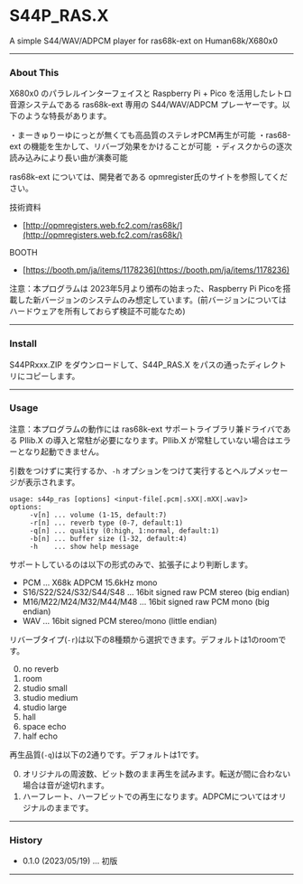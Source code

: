 # S44P_RAS.X

A simple S44/WAV/ADPCM player for ras68k-ext on Human68k/X680x0

---

### About This

X680x0 のパラレルインターフェイスと Raspberry Pi + Pico を活用したレトロ音源システムである ras68k-ext 専用の S44/WAV/ADPCM プレーヤーです。以下のような特長があります。

・まーきゅりーゆにっとが無くても高品質のステレオPCM再生が可能
・ras68-ext の機能を生かして、リバーブ効果をかけることが可能
・ディスクからの逐次読み込みにより長い曲が演奏可能

ras68k-ext については、開発者である opmregister氏のサイトを参照してください。

技術資料
* [http://opmregisters.web.fc2.com/ras68k/](http://opmregisters.web.fc2.com/ras68k/)

BOOTH
* [https://booth.pm/ja/items/1178236](https://booth.pm/ja/items/1178236)


注意：本プログラムは 2023年5月より頒布の始まった、Raspberry Pi Picoを搭載した新バージョンのシステムのみ想定しています。(前バージョンについてはハードウェアを所有しておらず検証不可能なため)

---

### Install

S44PRxxx.ZIP をダウンロードして、S44P_RAS.X をパスの通ったディレクトリにコピーします。

---

### Usage

注意：本プログラムの動作には ras68k-ext サポートライブラリ兼ドライバである PIlib.X の導入と常駐が必要になります。PIlib.X が常駐していない場合はエラーとなり起動できません。


引数をつけずに実行するか、`-h` オプションをつけて実行するとヘルプメッセージが表示されます。

    usage: s44p_ras [options] <input-file[.pcm|.sXX|.mXX|.wav]>
    options:
         -v[n] ... volume (1-15, default:7)
         -r[n] ... reverb type (0-7, default:1)
         -q[n] ... quality (0:high, 1:normal, default:1)
         -b[n] ... buffer size (1-32, default:4)
         -h    ... show help message

サポートしているのは以下の形式のみで、拡張子により判断します。

- PCM ... X68k ADPCM 15.6kHz mono
- S16/S22/S24/S32/S44/S48 ... 16bit signed raw PCM stereo (big endian)
- M16/M22/M24/M32/M44/M48 ... 16bit signed raw PCM mono (big endian)
- WAV ... 16bit signed PCM stereo/mono (little endian)

リバーブタイプ(`-r`)は以下の8種類から選択できます。デフォルトは1のroomです。

0. no reverb
1. room
2. studio small
3. studio medium
4. studio large
5. hall
6. space echo
7. half echo

再生品質(`-q`)は以下の2通りです。デフォルトは1です。

0. オリジナルの周波数、ビット数のまま再生を試みます。転送が間に合わない場合は音が途切れます。
1. ハーフレート、ハーフビットでの再生になります。ADPCMについてはオリジナルのままです。

---

### History

* 0.1.0 (2023/05/19) ... 初版

---
